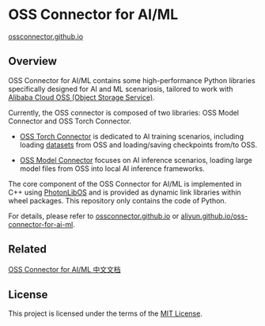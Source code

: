 # OSS Connector for AI/ML

[ossconnector.github.io](https://ossconnector.github.io/)

## Overview

OSS Connector for AI/ML contains some high-performance Python libraries specifically designed for AI and ML scenariosis, tailored to work with [Alibaba Cloud OSS (Object Storage Service)](https://www.alibabacloud.com/en/product/object-storage-service).

Currently, the OSS connector is composed of two libraries: OSS Model Connector and OSS Torch Connector.

- [OSS Torch Connector](https://aliyun.github.io/oss-connector-for-ai-ml/#/torchconnector/introduction) is dedicated to AI training scenarios, including loading [datasets](https://pytorch.org/docs/stable/data.html#dataset-types) from OSS and loading/saving checkpoints from/to OSS.

- [OSS Model Connector](https://aliyun.github.io/oss-connector-for-ai-ml/#/modelconnector/introduction) focuses on AI inference scenarios, loading large model files from OSS into local AI inference frameworks.

The core component of the OSS Connector for AI/ML is implemented in C++ using [PhotonLibOS](https://github.com/alibaba/PhotonLibOS) and is provided as dynamic link libraries within wheel packages. This repository only contains the code of Python.

For details, please refer to [ossconnector.github.io](https://ossconnector.github.io/) or [aliyun.github.io/oss-connector-for-ai-ml](https://aliyun.github.io/oss-connector-for-ai-ml).


## Related

[OSS Connector for AI/ML 中文文档](https://help.aliyun.com/zh/oss/developer-reference/oss-connector-for-al-ml/)

## License

This project is licensed under the terms of the [MIT License](LICENSE).
